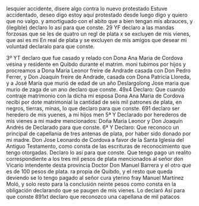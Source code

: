 lesquier accidente, disere algo contra lo nuevo protestado
Estuve accidentado, deseo digo estoy aquí protestado desde luego digo y quiero que no valgo.
y amortiguado con el abito que a bien tengan mis abrauces,
y (ilegible) declaro lo así para que conste.
29 YF declaro a las mandas forzosas que se les de quatro
un regl de plata x se excluyen de mis vienes, que asi es mi
En real de plata y se excluyen de mis amigos que desear mi voluntad declaralo para que conste. 

3º YT declaro que fue casado y relado con Dona Ana Maria de Cordova vesina y residente en Quibdo durante el matrim.
moni tubimos por hijos y procreamos a Dona Maria Leonor freire de Andrade casada con Don Pedro Ferrer, y Don Joaquín freire de Andrade, casada con Dona Patricia Lloreda, y a José María que murió de edad de un año Deslargolong
Jose maria que murio de zaga de un ano declaro que conste.
49x4 Declaro: Que cuando contraje matrimonio con la dicha mi esposa Dona Ana Maria de Cordova recibi
por dote matrimonial la cantidad de seis mil patrones de plata, en negros, tierras, minas, lo que declaro para que conste.
691 declaro ser heredero de mis yuenes, a mi hijos men
5ª Y Declarado por herederos de mis vienes a mi madre mencionados: Doña María Leonor y Don Joaquín Andrés de Declarado para que conste. 6ª Y Declaro: Que reconoco un principal de capellania de tres antenas de plata, por haber sido donado por mi madre.
Don Jose Leonardo de Cordova a favor de la Santa Iglesia del Antiguo Testamento, como consta de las escrituras de reconocimiento que tengo otorgadas. Declaro lo así para que conste.
Que tengo pago un realito correspondiente a los tres
mil pesos de plata mencionados al señor don Vicario
intendente desta provincia Doctor Don Manuel Barrera
y el otro que es de 100 pesos de plata.
ra propia de Quibdo, y el resto que queda deviendo se lo tengo pagado al señor cura yterino fray Manuel Martínez Moló, y solo resto para la conclusión neinte pesos como consta en la oblígación declarando que se paugen de mis vienes. Lo declaró
Así para que conste
891xt declaro que reconozco una capellana de mil patacos